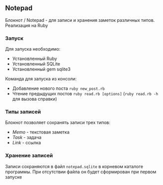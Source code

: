 ## Notepad
Блокнот / Notepad - для записи и хранения заметок различных типов. Реализация на Ruby

### Запуск
Для запуска необходимо:
+ Установленный Ruby
+ Установленный SQLite
+ Установленный gem sqlite3

Команда для запуска из консоли:
+ Добавление нового поста `ruby new_post.rb`
+ Чтение предыдущих постов `ruby read.rb [options]` (`ruby read.rb -h` для вызова справки)

### Типы записей
Блокнот позволяет сохранять записи трех типов:
+ *Memo* - текстовая заметка
+ *Task* - задача
+ *Link* - ссылка

### Хранение записей
Записи сохраняются в файл `notepad.sqlite` в корневом каталоге программы. При отсутствии файла он будет сформирован при первом запуске